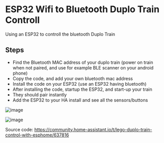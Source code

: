 # ESP32 Wifi to Bluetooth Duplo Train Controll
Using an ESP32 to controll the bluetooth Duplo Train  

## Steps  
- Find the Bluetooth MAC address of your duplo train (power on train when not paired, and use for example BLE scanner on your android phone)
- Copy the code, and add your own bluetooth mac address
- Install the code on your ESP32 (use an ESP32 having bluetooth)
- After installing the code, startup the ESP32, and start-up your train  
- They should pair instantly  
- Add the ESP32 to your HA install and see all the sensors/buttons

![image](https://github.com/kippesikgithub/esp_bt_duplo/assets/100353268/064db0e9-4a1e-4772-8adc-b1e6c5698cda)

![image](https://github.com/kippesikgithub/esp_bt_duplo/assets/100353268/67f050a0-9a4d-4b69-8bd4-c310f7bf178b)

Source code: https://community.home-assistant.io/t/lego-duplo-train-control-with-esphome/637816
